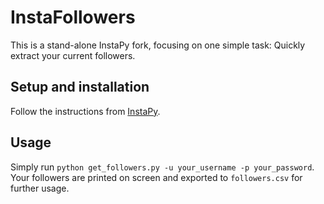 # InstaFollowers

This is a stand-alone InstaPy fork, focusing on one simple task: Quickly extract your current followers.

## Setup and installation

Follow the instructions from [InstaPy](https://github.com/timgrossmann/InstaPy#getting-started). 

## Usage

Simply run `python get_followers.py -u your_username -p your_password`. Your followers are printed on screen and exported to `followers.csv` for further usage.